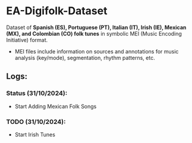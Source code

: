 # EA-Digifolk-Dataset

Dataset of **Spanish (ES), Portuguese (PT), Italian (IT), Irish (IE), Mexican (MX), and Colombian (CO) folk tunes** in symbolic MEI (Music Encoding Initiative) format. 
* MEI files include information on sources and annotations for music analysis (key/mode), segmentation, rhythm patterns, etc.

## Logs:

### Status (31/10/2024):
- Start Adding Mexican Folk Songs

### TODO (31/10/2024):
- Start Irish Tunes
